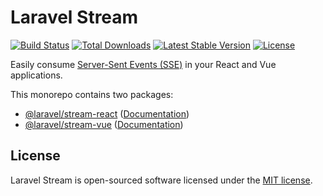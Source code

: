 # Laravel Stream

<p align="left">
<a href="https://github.com/laravel/stream/actions/workflows/tests.yml"><img src="https://github.com/laravel/stream/actions/workflows/tests.yml/badge.svg" alt="Build Status"></a>
<a href="https://www.npmjs.com/package/laravel-use-stream"><img src="https://img.shields.io/npm/dt/laravel-use-stream" alt="Total Downloads"></a>
<a href="https://www.npmjs.com/package/laravel-use-stream"><img src="https://img.shields.io/npm/v/laravel-use-stream" alt="Latest Stable Version"></a>
<a href="https://www.npmjs.com/package/laravel-use-stream"><img src="https://img.shields.io/npm/l/laravel-use-stream" alt="License"></a>
</p>

Easily consume [Server-Sent Events (SSE)](https://laravel.com/docs/responses#event-streams) in your React and Vue applications.

This monorepo contains two packages:

- [@laravel/stream-react](https://www.npmjs.com/package/@laravel/stream-react) ([Documentation](./packages/react/README.md))
- [@laravel/stream-vue](https://www.npmjs.com/package/@laravel/stream-vue) ([Documentation](./packages/vue/README.md))

## License

Laravel Stream is open-sourced software licensed under the [MIT license](LICENSE.md).
